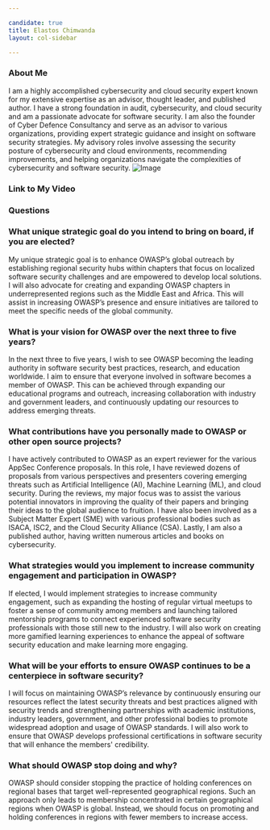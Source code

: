 ```yaml
---

candidate: true
title: Elastos Chimwanda 
layout: col-sidebar

---
```


### About Me
I am a highly accomplished cybersecurity and cloud security expert known for my extensive expertise as an advisor, thought leader, and published author. I have a strong foundation in audit, cybersecurity, and cloud security and am a passionate advocate for software security. I am also the founder of Cyber Defence Consultancy and serve as an advisor to various organizations, providing expert strategic guidance and insight on software security strategies. My advisory roles involve assessing the security posture of cybersecurity and cloud environments, recommending improvements, and helping organizations navigate the complexities of cybersecurity and software security.
![Image](#)




### Link to My Video

### Questions

### What unique strategic goal do you intend to bring on board, if you are elected? ###
My unique strategic goal is to enhance OWASP’s global outreach by establishing regional security hubs within chapters that focus on localized software security challenges and are empowered to develop local solutions. I will also advocate for creating and expanding OWASP chapters in underrepresented regions such as the Middle East and Africa.  This will assist in increasing OWASP’s presence and ensure initiatives are tailored to meet the specific needs of the global community.

### What is your vision for OWASP over the next three to five years? ###
In the next three to five years, I wish to see OWASP becoming the leading authority in software security best practices, research, and education worldwide. I aim to ensure that everyone involved in software becomes a member of OWASP. This can be achieved through expanding our educational programs and outreach, increasing collaboration with industry and government leaders, and continuously updating our resources to address emerging threats.



### What contributions have you personally made to OWASP or other open source projects? ###
I have actively contributed to OWASP as an expert reviewer for the various AppSec Conference proposals. In this role, I have reviewed dozens of proposals from various perspectives and presenters covering emerging threats such as Artificial Intelligence (AI), Machine Learning (ML), and cloud security. During the reviews, my major focus was to assist the various potential innovators in improving the quality of their papers and bringing their ideas to the global audience to fruition.  I have also been involved as a Subject Matter Expert (SME) with various professional bodies such as ISACA, ISC2, and the Cloud Security Alliance (CSA). Lastly, I am also a published author, having written numerous articles and books on cybersecurity.


### What strategies would you implement to increase community engagement and participation in OWASP? ###
If elected, I would implement strategies to increase community engagement, such as expanding the hosting of regular virtual meetups to foster a sense of community among members and launching tailored mentorship programs to connect experienced software security professionals with those still new to the industry. I will also work on creating more gamified learning experiences to enhance the appeal of software security education and make learning more engaging.



### What will be your efforts to ensure OWASP continues to be a centerpiece in software security? ###
I will focus on maintaining OWASP’s relevance by continuously ensuring our resources reflect the latest security threats and best practices aligned with security trends and strengthening partnerships with academic institutions, industry leaders, government, and other professional bodies to promote widespread adoption and usage of OWASP standards. I will also work to ensure that OWASP develops professional certifications in software security that will enhance the members' credibility. 



### What should OWASP stop doing and why? ###
OWASP should consider stopping the practice of holding conferences on regional bases that target well-represented geographical regions. Such an approach only leads to membership concentrated in certain geographical regions when OWASP is global. Instead, we should focus on promoting and holding conferences in regions with fewer members to increase access. 





